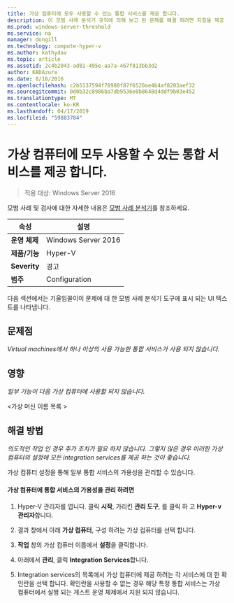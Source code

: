 ```yaml
---
title: 가상 컴퓨터에 모두 사용할 수 있는 통합 서비스를 제공 합니다.
description: 이 모범 사례 분석기 규칙에 의해 보고 된 문제를 해결 하려면 지침을 제공 합니다.
ms.prod: windows-server-threshold
ms.service: na
manager: dongill
ms.technology: compute-hyper-v
ms.author: kathydav
ms.topic: article
ms.assetid: 2c4b2043-ad81-495e-aa7a-467f813bb3d2
author: KBDAzure
ms.date: 8/16/2016
ms.openlocfilehash: c2b5137594f78980f87f6520ae4b4af8203aef32
ms.sourcegitcommit: 0d0b32c8986ba7db9536e0b8648d4ddf9b03e452
ms.translationtype: MT
ms.contentlocale: ko-KR
ms.lasthandoff: 04/17/2019
ms.locfileid: "59883784"
---
```

# <a name="offer-all-available-integration-services-to-virtual-machines"></a>가상 컴퓨터에 모두 사용할 수 있는 통합 서비스를 제공 합니다.

>적용 대상: Windows Server 2016

모범 사례 및 검사에 대한 자세한 내용은 [모범 사례 분석기](https://go.microsoft.com/fwlink/?LinkId=122786)를 참조하세요.
  
|속성|설명|  
|-|-|  
|**운영 체제**|Windows Server 2016|  
|**제품/기능**|Hyper-V|  
|**Severity**|경고|  
|**범주**|Configuration|  
  
다음 섹션에서는 기울임꼴이이 문제에 대 한 모범 사례 분석기 도구에 표시 되는 UI 텍스트를 나타냅니다.  
  
## <a name="issue"></a>문제점  
  
*Virtual machines에서 하나 이상의 사용 가능한 통합 서비스가 사용 되지 않습니다.*  
  
## <a name="impact"></a>영향  
  
*일부 기능이 다음 가상 컴퓨터에 사용할 되지 않습니다.*  
  
\<가상 머신 이름 목록 >  
  
## <a name="resolution"></a>해결 방법  
  
*의도적인 작업 인 경우 추가 조치가 필요 하지 않습니다. 그렇지 않은 경우 이러한 가상 컴퓨터의 설정에 모든 integration services를 제공 하는 것이 좋습니다.*  
  
가상 컴퓨터 설정을 통해 일부 통합 서비스의 가용성을 관리할 수 있습니다.   
  
#### <a name="to-manage-the-availability-of-integration-services-to-a-virtual-machine"></a>가상 컴퓨터에 통합 서비스의 가용성을 관리 하려면  
  
1.  Hyper-V 관리자를 엽니다. 클릭 **시작**, 가리킨 **관리 도구**, 를 클릭 하 고 **Hyper-v 관리자**합니다.  
  
2.  결과 창에서 아래 **가상 컴퓨터**, 구성 하려는 가상 컴퓨터를 선택 합니다.  
  
3.  **작업** 창의 가상 컴퓨터 이름에서 **설정**을 클릭합니다.  
  
4.  아래에서 **관리**, 클릭 **Integration Services**합니다.  
  
5.  Integration services의 목록에서 가상 컴퓨터에 제공 하려는 각 서비스에 대 한 확인란을 선택 합니다. 확인란을 사용할 수 없는 경우 해당 특정 통합 서비스는 가상 컴퓨터에서 실행 되는 게스트 운영 체제에서 지원 되지 않습니다.  
  


